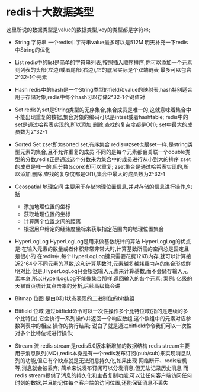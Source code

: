 # redis十大数据类型
  这里所说的数据类型是value的数据类型,key的类型都是字符串;
  - String 字符串
    一个redis中字符串value最多可以是512M
    明天补充一下redis中String的优化

  - List
    redis中的list是简单的字符串列表,按照插入顺序排序,你可以添加一个元素到列表的头部(左边)或者尾部(右边),它的底层实际是个双端链表
    最多可以包含2^32-1个元素

  - Hash
    redis中的hash是一个String类型的field和value的映射表,hash特别适合用于存储对象,redis中每个hash可以存储2^32-1个键值对

  - Set
    redis的set是String类型的无序集合,集合成员是唯一的,这就意味着集合中不能出现重复的数据,集合对象的编码可以是intset或者hashtable;
    redis中的set是通过哈希表实现的,所以添加,删除,查找的复杂度都是O(1);
    set中最大的成员数为2^32-1

  - Sorted Set
    zset即为sorted set,有序集合
    redis中zset也跟set一样,是string类型元素的集合,且不允许重复的成员
    不同的是每个元素都会关联一个double类型的分数,redis正是通过这个分数来为集合中的成员进行从小到大的排序
    zset的成员是唯一的,但分数(score)却可以重复;
    zset集合是通过哈希表实现的,所以添加,删除,查找的复杂度都是O(1),集合中最大的成员数为2^32-1

  - Geospatial 地理空间
    主要用于存储地理位置信息,并对存储的信息进行操作,包括
    - 添加地理位置的坐标
    - 获取地理位置的坐标
    - 计算两个位置之间的距离
    - 根据用户给定的经纬度坐标来获取指定范围内的地理位置集合

  - HyperLogLog
    HyperLogLog是用来做基数统计的算法
    HyperLogLog的优点是:在输入元素的数量或者体积非常非常大时,计算基数所需的空间总是固定且是很小的
    在redis中,每个HyperLogLog键只需要花费12KB内存,就可以计算接近2^64个不同元素的基数,这和计算基数时,元素越多越耗费内存的集合形成鲜明对比
  但是,HyperLogLog只会根据输入元素来计算基数,而不会储存输入元素本身,所以HyperLogLog不能像集合那样,返回输入的各个元素;
    案例: 亿级的天猫首页统计其点击率的分析,后续高级篇会讲

  - Bitmap 位图
    是由0和1状态表现的二进制位的bit数组

  - Bitfield 位域
    通过bitfield命令可以一次性操作多个比特位域(指的是连续的多个比特位),它会执行一系列操作并返回一个响应数组,这个数组中的元素对应参数列表中的相应
  操作的执行结果;
    说白了就是通过bitfield命令我们可以一次性对多个比特位域进行操作;

  - Stream 流
    redis stream是redis5.0版本新增加的数据结构
    redis stream主要用于消息队列(MQ),redis本身是有一个redis发布订阅(pub/sub)来实现消息队列的功能,但它有个缺点就是无法消息持久化,如果出现
  网络断开、redis宕机等,消息就会被丢弃;
    简单来说发布订阅可以分发消息,但无法记录历史消息
    而redis stream提供了消息的持久化和主备复制功能,可以让任何客户端访问任何时刻的数据,并且能记住每个客户端的访问位置,还能保证消息不丢失



